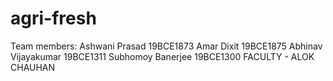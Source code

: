 # agri-fresh
Team members:
Ashwani Prasad 19BCE1873
Amar Dixit 19BCE1875
Abhinav Vijayakumar 19BCE1311
Subhomoy Banerjee 19BCE1300
FACULTY - ALOK CHAUHAN
